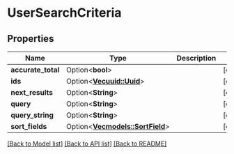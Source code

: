 # UserSearchCriteria

## Properties

Name | Type | Description | Notes
------------ | ------------- | ------------- | -------------
**accurate_total** | Option<**bool**> |  | [optional]
**ids** | Option<[**Vec<uuid::Uuid>**](uuid::Uuid.md)> |  | [optional]
**next_results** | Option<**String**> |  | [optional]
**query** | Option<**String**> |  | [optional]
**query_string** | Option<**String**> |  | [optional]
**sort_fields** | Option<[**Vec<models::SortField>**](SortField.md)> |  | [optional]

[[Back to Model list]](../README.md#documentation-for-models) [[Back to API list]](../README.md#documentation-for-api-endpoints) [[Back to README]](../README.md)


